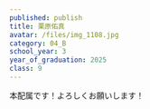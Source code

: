 ```yaml
---
published: publish
title: 栗原佑真
avatar: /files/img_1108.jpg
category: 04_B
school_year: 3
year_of_graduation: 2025
class: 9
---
```

<!--StartFragment-->

本配属です！よろしくお願いします！

<!--EndFragment-->